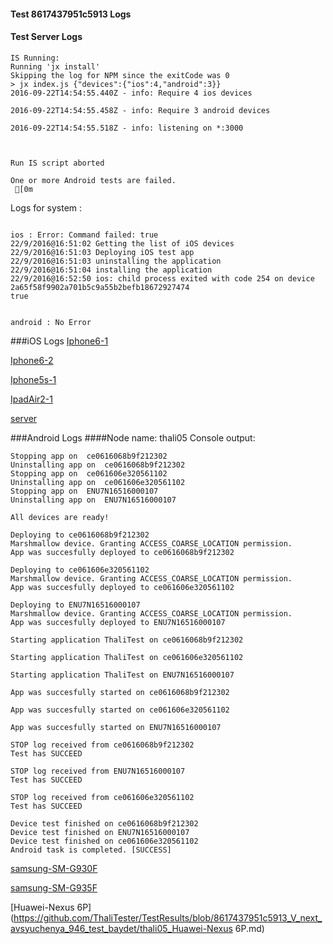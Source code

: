 #### Test 8617437951c5913 Logs

#### Test Server Logs
```
IS Running:
Running 'jx install'
Skipping the log for NPM since the exitCode was 0
> jx index.js {"devices":{"ios":4,"android":3}}
2016-09-22T14:54:55.440Z - info: Require 4 ios devices

2016-09-22T14:54:55.458Z - info: Require 3 android devices

2016-09-22T14:54:55.518Z - info: listening on *:3000


 
Run IS script aborted
 
One or more Android tests are failed.
 [0m

```


Logs for system : 
```

ios : Error: Command failed: true
22/9/2016@16:51:02 Getting the list of iOS devices 
22/9/2016@16:51:03 Deploying iOS test app 
22/9/2016@16:51:03 uninstalling the application 
22/9/2016@16:51:04 installing the application 
22/9/2016@16:52:50 ios: child process exited with code 254 on device 2a65f58f9902a701b5c9a55b2befb18672927474 
true


android : No Error
```
###iOS Logs
[Iphone6-1](https://github.com/ThaliTester/TestResults/blob/8617437951c5913_V_next_avsyuchenya_946_test_baydet/iOS_Iphone6-1.md)

[Iphone6-2](https://github.com/ThaliTester/TestResults/blob/8617437951c5913_V_next_avsyuchenya_946_test_baydet/iOS_Iphone6-2.md)

[Iphone5s-1](https://github.com/ThaliTester/TestResults/blob/8617437951c5913_V_next_avsyuchenya_946_test_baydet/iOS_Iphone5s-1.md)

[IpadAir2-1](https://github.com/ThaliTester/TestResults/blob/8617437951c5913_V_next_avsyuchenya_946_test_baydet/iOS_IpadAir2-1.md)

[server](https://github.com/ThaliTester/TestResults/blob/8617437951c5913_V_next_avsyuchenya_946_test_baydet/iOS_server.md)




###Android Logs
####Node name: thali05
Console output:
```
Stopping app on  ce0616068b9f212302
Uninstalling app on  ce0616068b9f212302
Stopping app on  ce061606e320561102
Uninstalling app on  ce061606e320561102
Stopping app on  ENU7N16516000107
Uninstalling app on  ENU7N16516000107

All devices are ready!

Deploying to ce0616068b9f212302
Marshmallow device. Granting ACCESS_COARSE_LOCATION permission.
App was succesfully deployed to ce0616068b9f212302

Deploying to ce061606e320561102
Marshmallow device. Granting ACCESS_COARSE_LOCATION permission.
App was succesfully deployed to ce061606e320561102

Deploying to ENU7N16516000107
Marshmallow device. Granting ACCESS_COARSE_LOCATION permission.
App was succesfully deployed to ENU7N16516000107

Starting application ThaliTest on ce0616068b9f212302

Starting application ThaliTest on ce061606e320561102

Starting application ThaliTest on ENU7N16516000107

App was succesfully started on ce0616068b9f212302

App was succesfully started on ce061606e320561102

App was succesfully started on ENU7N16516000107

STOP log received from ce0616068b9f212302
Test has SUCCEED

STOP log received from ENU7N16516000107
Test has SUCCEED

STOP log received from ce061606e320561102
Test has SUCCEED

Device test finished on ce0616068b9f212302 
Device test finished on ENU7N16516000107 
Device test finished on ce061606e320561102 
Android task is completed. [SUCCESS]
```
[samsung-SM-G930F](https://github.com/ThaliTester/TestResults/blob/8617437951c5913_V_next_avsyuchenya_946_test_baydet/thali05_samsung-SM-G930F.md)

[samsung-SM-G935F](https://github.com/ThaliTester/TestResults/blob/8617437951c5913_V_next_avsyuchenya_946_test_baydet/thali05_samsung-SM-G935F.md)

[Huawei-Nexus 6P](https://github.com/ThaliTester/TestResults/blob/8617437951c5913_V_next_avsyuchenya_946_test_baydet/thali05_Huawei-Nexus 6P.md)


